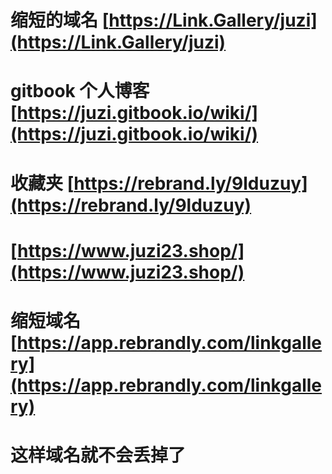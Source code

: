 # 缩短的域名 [https://Link.Gallery/juzi](https://Link.Gallery/juzi)
# gitbook 个人博客 [https://juzi.gitbook.io/wiki/](https://juzi.gitbook.io/wiki/)
# 收藏夹 [https://rebrand.ly/9lduzuy](https://rebrand.ly/9lduzuy)
# [https://www.juzi23.shop/](https://www.juzi23.shop/)
# 缩短域名 [https://app.rebrandly.com/linkgallery](https://app.rebrandly.com/linkgallery)
# 这样域名就不会丢掉了